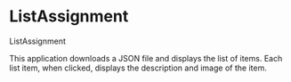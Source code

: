 # ListAssignment
ListAssignment

This application downloads a JSON file and displays the list of items.
Each list item, when clicked, displays the description and image of the item.
